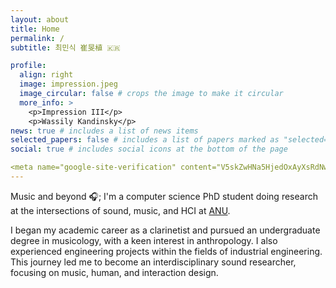 ```yaml
---
layout: about
title: Home
permalink: /
subtitle: 최민식 崔旻植 🇰🇷

profile:
  align: right
  image: impression.jpeg
  image_circular: false # crops the image to make it circular
  more_info: >
    <p>Impression III</p>
    <p>Wassily Kandinsky</p>
news: true # includes a list of news items
selected_papers: false # includes a list of papers marked as "selected={true}"
social: true # includes social icons at the bottom of the page

<meta name="google-site-verification" content="V5skZwHNa5HjedOxAyXsRdNwkHDQKogQyFbDViFQ930" />
---
```


Music and beyond 🎧; I'm a computer science PhD student doing research at the intersections of sound, music, and HCI at [ANU](https://www.anu.edu.au/).

I began my academic career as a clarinetist and pursued an undergraduate degree in musicology, with a keen interest in anthropology. I also experienced engineering projects within the fields of industrial engineering. This journey led me to become an interdisciplinary sound researcher, focusing on music, human, and interaction design.
